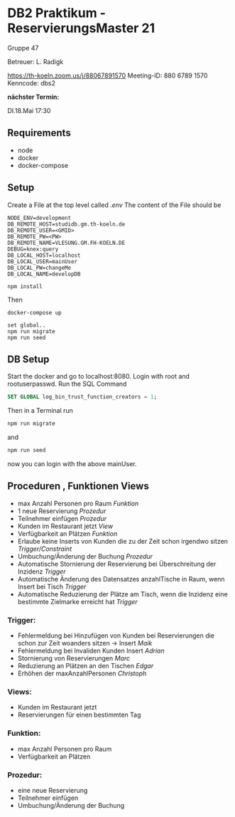# DB2 Praktikum - ReservierungsMaster 21
Gruppe 47

Betreuer: L. Radigk

https://th-koeln.zoom.us/j/88067891570
Meeting-ID: 880 6789 1570
Kenncode: dbs2

**nächster Termin:**

DI.18.Mai 17:30

## Requirements

* node
* docker
* docker-compose


## Setup
Create a File at the top level called  _.env_
The content of the File should be

```
NODE_ENV=development
DB_REMOTE_HOST=studidb.gm.th-koeln.de
DB_REMOTE_USER=<GMID>
DB_REMOTE_PW=<PW>
DB_REMOTE_NAME=VLESUNG.GM.FH-KOELN.DE
DEBUG=knex:query
DB_LOCAL_HOST=localhost
DB_LOCAL_USER=mainUser
DB_LOCAL_PW=changeMe
DB_LOCAL_NAME=developDB
```

```
npm install
```
Then
```
docker-compose up
```
```
set global..
npm run migrate
npm run seed
```


## DB Setup

Start the docker and go to localhost:8080.
Login with root and rootuserpasswd.
Run the SQL Command
```sql
SET GLOBAL log_bin_trust_function_creators = 1;
```

Then in a Terminal run 
```js
npm run migrate
```
and
```js
npm run seed
```

now you can login with the above mainUser.

## Proceduren , Funktionen Views

* max Anzahl Personen pro Raum _Funktion_
* 1 neue Reservierung _Prozedur_
* Teilnehmer einfügen _Prozedur_
* Kunden im Restaurant jetzt _View_
* Verfügbarkeit an Plätzen _Funktion_
* Erlaube keine Inserts von Kunden die zu der Zeit schon irgendwo sitzen _Trigger/Constraint_
* Umbuchung/Änderung der Buchung _Prozedur_
* Automatische Stornierung der Reservierung bei Überschreitung der Inzidenz _Trigger_
* Automatische Änderung des Datensatzes anzahlTische in Raum, wenn Insert bei Tisch _Trigger_
* Automatische Reduzierung der Plätze am Tisch, wenn die Inzidenz eine bestimmte Zielmarke erreicht hat _Trigger_

### Trigger:
* Fehlermeldung bei Hinzufügen von Kunden bei Reservierungen die schon zur Zeit woanders sitzen -> Insert _Maik_
* Fehlermeldung bei Invaliden Kunden Insert  _Adrian_
* Stornierung von Reservierungen _Marc_
* Reduzierung an Plätzen an den Tischen _Edgar_
* Erhöhen der maxAnzahlPersonen _Christoph_

### Views:
* Kunden im Restaurant jetzt
* Reservierungen für einen bestimmten Tag

### Funktion:
* max Anzahl Personen pro Raum
* Verfügbarkeit an Plätzen

### Prozedur:
* eine neue Reservierung
* Teilnehmer einfügen
* Umbuchung/Änderung der Buchung


